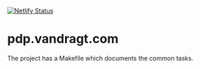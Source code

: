 [![Netlify Status](https://api.netlify.com/api/v1/badges/e57c0b6a-9641-4e05-bbd4-bbf00ec8d6b0/deploy-status)](https://app.netlify.com/sites/heuristic-hawking-5355b3/deploys)

# pdp.vandragt.com

The project has a Makefile which documents the common tasks.